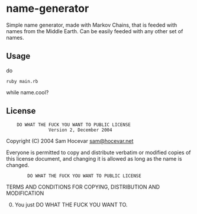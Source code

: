 name-generator
==============

Simple name generator, made with Markov Chains, that is feeded with names from the Middle Earth. Can be easily feeded with any other set of names.

## Usage

do

`ruby main.rb`

while name.cool?

## License
        DO WHAT THE FUCK YOU WANT TO PUBLIC LICENSE
                    Version 2, December 2004

 Copyright (C) 2004 Sam Hocevar <sam@hocevar.net>

 Everyone is permitted to copy and distribute verbatim or modified
 copies of this license document, and changing it is allowed as long
 as the name is changed.

            DO WHAT THE FUCK YOU WANT TO PUBLIC LICENSE
   TERMS AND CONDITIONS FOR COPYING, DISTRIBUTION AND MODIFICATION

  0. You just DO WHAT THE FUCK YOU WANT TO.
